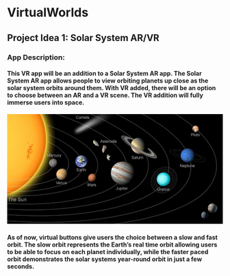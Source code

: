 # VirtualWorlds

## Project Idea 1: Solar System AR/VR

### App Description:

#### This VR app will be an addition to a Solar System AR app. The Solar System AR app allows people to view orbiting planets up close as the solar system orbits around them. With VR added, there will be an option to choose between an AR and a VR scene. The VR addition will fully immerse users into space.

![alt text](https://github.com/nab143/VirtualWorlds/blob/master/images/assetinspir4.jpg)

#### As of now, virtual buttons give users the choice between a slow and fast orbit. The slow orbit represents the Earth’s real time orbit allowing users to be able to focus on each planet individually, while the faster paced orbit demonstrates the solar systems year-round orbit in just a few seconds.
